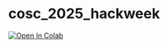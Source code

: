 # cosc_2025_hackweek

[![Open In Colab](https://colab.research.google.com/assets/colab-badge.svg)](https://colab.research.google.com/github/mekaviraj/cosc_2025_hackweek/blob/main/iris_eda.ipynb)
